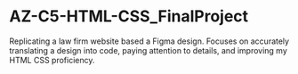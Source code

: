 # AZ-C5-HTML-CSS_FinalProject
Replicating a law firm website based a Figma design. Focuses on accurately translating a design into code, paying attention to details, and improving my HTML CSS proficiency.

